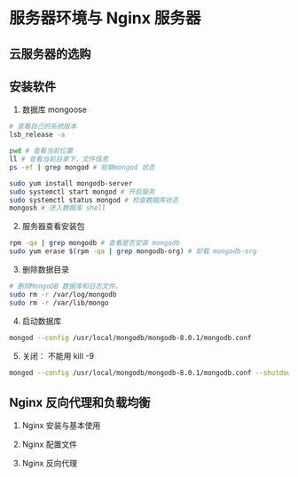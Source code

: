 # 服务器环境与 Nginx 服务器

## 云服务器的选购

## 安装软件

1. 数据库 mongoose

```sh
# 查看自己的系统版本
lsb_release -a

pwd # 查看当前位置
ll # 查看当前目录下，文件信息
ps -ef | grep mongod # 观察mongod 状态
```

```sh
sudo yum install mongodb-server
sudo systemctl start mongod # 开启服务
sudo systemctl status mongod # 检查数据库状态
mongosh # 进入数据库 shell
```

2. 服务器查看安装包

```sh
rpm -qa | grep mongodb # 查看是否安装 mongodb
sudo yum erase $(rpm -qa | grep mongodb-org) # 卸载 mongodb-org
```

3. 删除数据目录

```sh
# 删除MongoDB 数据库和日志文件。
sudo rm -r /var/log/mongodb
sudo rm -r /var/lib/mongo
```

4. 启动数据库

```sh
mongod --config /usr/local/mongodb/mongodb-8.0.1/mongodb.conf

```

5. 关闭： 不能用 kill -9

```sh
mongod --config /usr/local/mongodb/mongodb-8.0.1/mongodb.conf --shutdown

```

## Nginx 反向代理和负载均衡

1. Nginx 安装与基本使用

2. Nginx 配置文件

3. Nginx 反向代理
